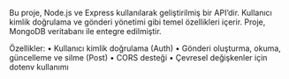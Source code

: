 Bu proje, Node.js ve Express kullanılarak geliştirilmiş bir API’dir. Kullanıcı kimlik doğrulama ve gönderi yönetimi gibi temel özellikleri içerir. Proje, MongoDB veritabanı ile entegre edilmiştir.

Özellikler:
	•	Kullanıcı kimlik doğrulama (Auth)
	•	Gönderi oluşturma, okuma, güncelleme ve silme (Post)
	•	CORS desteği
	•	Çevresel değişkenler için dotenv kullanımı
